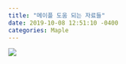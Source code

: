 ```yaml
---
title: "메이플 도움 되는 자료들"
date: 2019-10-08 12:51:10 -0400
categories: Maple
---
```


<img src="/img/Mureung.jpg"></img>
